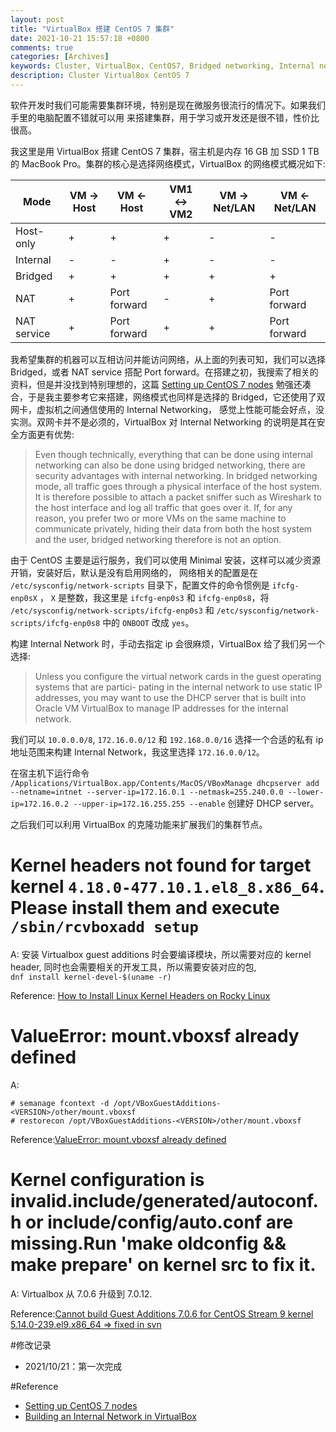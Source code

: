 ```yaml
---
layout: post
title: "VirtualBox 搭建 CentOS 7 集群"
date: 2021-10-21 15:57:18 +0800
comments: true
categories: [Archives]
keywords: Cluster, VirtualBox, CentOS7, Bridged networking, Internal networking 
description: Cluster VirtualBox CentOS 7
---
```


软件开发时我们可能需要集群环境，特别是现在微服务很流行的情况下。如果我们手里的电脑配置不错就可以用 来搭建集群，用于学习或开发还是很不错，性价比很高。  

我这里是用 VirtualBox 搭建 CentOS 7 集群，宿主机是内存 16 GB 加 SSD 1 TB 的 MacBook Pro。集群的核心是选择网络模式，VirtualBox 的网络模式概况如下:  

| Mode | VM -> Host | VM <- Host | VM1 <-> VM2 | VM -> Net/LAN | VM <- Net/LAN |
| --- | --- | --- | --- | --- | --- |
| Host-only | + | + | + | - | - |
| Internal | - | - | + | - | - |
| Bridged | + | + | + | + | + |
| NAT | + | Port forward | - | + | Port forward |
| NAT service | + | Port forward | + | + | Port forward |

我希望集群的机器可以互相访问并能访问网络，从上面的列表可知，我们可以选择 Bridged，或者 NAT service 搭配 Port forward。在搭建之初，我搜索了相关的资料，但是并没找到特别理想的，这篇 [Setting up CentOS 7 nodes](https://subscription.packtpub.com/book/web-development/9781785288685/1/ch01lvl1sec09/setting-up-centos-7-nodes) 勉强还凑合，于是我主要参考它来搭建，网络模式也同样是选择的 Bridged，它还使用了双网卡，虚拟机之间通信使用的 Internal Networking， 感觉上性能可能会好点，没实测。双网卡并不是必须的，VirtualBox 对 Internal Networking 的说明是其在安全方面更有优势:  

> Even though technically, everything that can be done using internal networking can also be done using bridged networking, there are security advantages with internal networking. In bridged networking mode, all traffic goes through a physical interface of the host system. It is therefore possible to attach a packet sniffer such as Wireshark to the host interface and log all traffic that goes over it. If, for any reason, you prefer two or more VMs on the same machine to communicate privately, hiding their data from both the host system and the user, bridged networking therefore is not an option.

由于 CentOS 主要是运行服务，我们可以使用 Minimal 安装，这样可以减少资源开销，安装好后，默认是没有启用网络的， 网络相关的配置是在 `/etc/sysconfig/network-scripts` 目录下，配置文件的命令惯例是 `ifcfg-enp0sX` ， `X` 是整数，我这里是 `ifcfg-enp0s3` 和 `ifcfg-enp0s8`，将 `/etc/sysconfig/network-scripts/ifcfg-enp0s3` 和 `/etc/sysconfig/network-scripts/ifcfg-enp0s8` 中的 `ONBOOT` 改成 `yes`。  

构建 Internal Network 时，手动去指定 ip 会很麻烦，VirtualBox 给了我们另一个选择:  

> Unless you configure the virtual network cards in the guest operating systems that are partici- pating in the internal network to use static IP addresses, you may want to use the DHCP server that is built into Oracle VM VirtualBox to manage IP addresses for the internal network.  

我们可以 `10.0.0.0/8`, `172.16.0.0/12` 和 `192.168.0.0/16` 选择一个合适的私有 ip 地址范围来构建 Internal Network，我这里选择 `172.16.0.0/12`。  

在宿主机下运行命令 `/Applications/VirtualBox.app/Contents/MacOS/VBoxManage dhcpserver add --netname=intnet --server-ip=172.16.0.1 --netmask=255.240.0.0 --lower-ip=172.16.0.2 --upper-ip=172.16.255.255 --enable` 创建好 DHCP server。

之后我们可以利用 VirtualBox 的克隆功能来扩展我们的集群节点。  

# Kernel headers not found for target kernel `4.18.0-477.10.1.el8_8.x86_64`. Please install them and execute `/sbin/rcvboxadd setup`

A: 安装 Virtualbox guest additions 时会要编译模块，所以需要对应的 kernel header, 同时也会需要相关的开发工具，所以需要安装对应的包, \
`dnf install kernel-devel-$(uname -r)`

Reference: [How to Install Linux Kernel Headers on Rocky Linux](https://www.linuxcapable.com/how-to-install-linux-kernel-headers-on-rocky-linux/#Step-3-Install-Linux-Kernel-Headers)

# ValueError: mount.vboxsf already defined

A: 

```
# semanage fcontext -d /opt/VBoxGuestAdditions-<VERSION>/other/mount.vboxsf
# restorecon /opt/VBoxGuestAdditions-<VERSION>/other/mount.vboxsf
```

Reference:[ValueError: mount.vboxsf already defined](https://www.virtualbox.org/ticket/19756)

# Kernel configuration is invalid.include/generated/autoconf.h or include/config/auto.conf are missing.Run 'make oldconfig && make prepare' on kernel src to fix it.

A: Virtualbox 从 7.0.6 升级到 7.0.12.

Reference:[Cannot build Guest Additions 7.0.6 for CentOS Stream 9 kernel 5.14.0-239.el9.x86_64 => fixed in svn](https://www.virtualbox.org/ticket/21450)

#修改记录
	
* 2021/10/21：第一次完成

#Reference  

* [Setting up CentOS 7 nodes](https://subscription.packtpub.com/book/web-development/9781785288685/1/ch01lvl1sec09/setting-up-centos-7-nodes)  
* [Building an Internal Network in VirtualBox](https://54m4ri74n.medium.com/building-an-internal-network-in-virtualbox-d0a4974882d0)  



